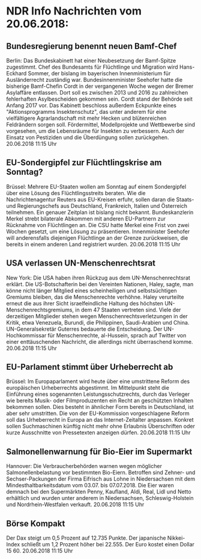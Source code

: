 # NDR Info Nachrichten vom 20.06.2018:


## Bundesregierung benennt neuen Bamf-Chef
Berlin: Das Bundeskabinett hat einer Neubesetzung der Bamf-Spitze zugestimmt. Chef des Bundesamts für Flüchtlinge und Migration wird Hans-Eckhard Sommer, der bislang im bayerischen Innenministerium für Ausländerrecht zuständig war. Bundesinnenminister Seehofer hatte die bisherige Bamf-Chefin Cordt in der vergangenen Woche wegen der Bremer Asylaffäre entlassen. Dort soll es zwischen 2013 und 2016 zu zahlreichen fehlerhaften Asylbescheiden gekommen sein. Cordt stand der Behörde seit Anfang 2017 vor. Das Kabinett beschloss außerdem Eckpunkte eines "Aktionsprogramms Insektenschutz", das unter anderem für eine vielfältigere Agrarlandschaft mit mehr Hecken und blütenreichen Feldrändern sorgen soll. Fördermittel, Modellprojekte und Wettbewerbe sind vorgesehen, um die Lebensräume für Insekten zu verbessern. Auch der Einsatz von Pestiziden und die Überdüngung sollen zurückgehen. 20.06.2018 11:15 Uhr 

## EU-Sondergipfel zur Flüchtlingskrise am Sonntag?
Brüssel: Mehrere EU-Staaten wollen am Sonntag auf einem Sondergipfel über eine Lösung des Flüchtlingsstreits beraten. Wie die Nachrichtenagentur Reuters aus EU-Kreisen erfuhr, sollen daran die Staats- und Regierungschefs aus Deutschland, Frankreich, Italien und Österreich teilnehmen. Ein genauer Zeitplan ist bislang nicht bekannt. Bundeskanzlerin Merkel strebt bilaterale Abkommen mit anderen EU-Partnern zur Rücknahme von Flüchtlingen an. Die CSU hatte Merkel eine Frist von zwei Wochen gesetzt, um eine Lösung zu präsentieren. Innenminister Seehofer will anderensfalls diejenigen  Flüchtlinge an der Grenze zurückweisen, die bereits in einem anderen Land registriert wurden. 20.06.2018 11:15 Uhr 

## USA verlassen UN-Menschenrechtsrat
New York: Die USA haben ihren Rückzug aus dem UN-Menschenrechtsrat erklärt. Die US-Botschafterin bei den Vereinten Nationen, Haley, sagte, man könne nicht länger Mitglied eines scheinheiligen und selbstsüchtigen Gremiums bleiben, das die Menschenrechte verhöhne. Haley verurteilte erneut die aus ihrer Sicht israelfeindliche Haltung des höchsten UN-Menschenrechtsgremiums, in dem 47 Staaten vertreten sind. Viele der derzeitigen Mitglieder stehen wegen Menschenrechtsverletzungen in der Kritik, etwa Venezuela, Burundi, die Philippinen, Saudi-Arabien und China. UN-Generalsekretär Guterres bedauerte die Entscheidung. Der UN-Hochkommissar für Menschenrechte, al-Hussein, sprach auf Twitter von einer enttäuschenden Nachricht, die allerdings nicht überraschend komme. 20.06.2018 11:15 Uhr 

## EU-Parlament stimmt über Urheberrecht ab
Brüssel: Im Europaparlament wird heute über eine umstrittene Reform des europäischen Urheberrechts abgestimmt. Im Mittelpunkt steht die Einführung eines sogenannten Leistungsschutzrechts, durch das Verleger wie bereits Musik- oder Filmproduzenten ein Recht an geschützten Inhalten bekommen sollen. Dies besteht in ähnlicher Form bereits in Deutschland, ist aber sehr umstritten. Die von der EU-Kommission vorgeschlagene Reform soll das Urheberrecht in Europa an das Internet-Zeitalter anpassen. Konkret sollen Suchmaschinen künftig nicht mehr ohne Erlaubnis Überschriften oder kurze Ausschnitte von Pressetexten anzeigen dürfen. 20.06.2018 11:15 Uhr 

## Salmonellenwarnung für Bio-Eier im Supermarkt
Hannover: Die Verbraucherbehörden warnen wegen möglicher Salmonellenbelastung vor bestimmten Bio-Eiern. Betroffen sind Zehner- und Sechser-Packungen der Firma Eifrisch aus Lohne in Niedersachsen mit dem Mindesthaltbarkeitsdatum vom 03.07. bis 07.07.2018. Die Eier waren demnach bei den Supermärkten Penny, Kaufland, Aldi, Real, Lidl und Netto erhältlich und wurden unter anderem in Niedersachsen, Schleswig-Holstein und Nordrhein-Westfalen verkauft. 20.06.2018 11:15 Uhr 

## Börse Kompakt
Der Dax steigt um 0,5 Prozent auf 12.735   Punkte. Der japanische Nikkei-Index schließt um 1,2 Prozent höher bei 22.555. Der Euro kostet einen Dollar 15 60. 20.06.2018 11:15 Uhr 
